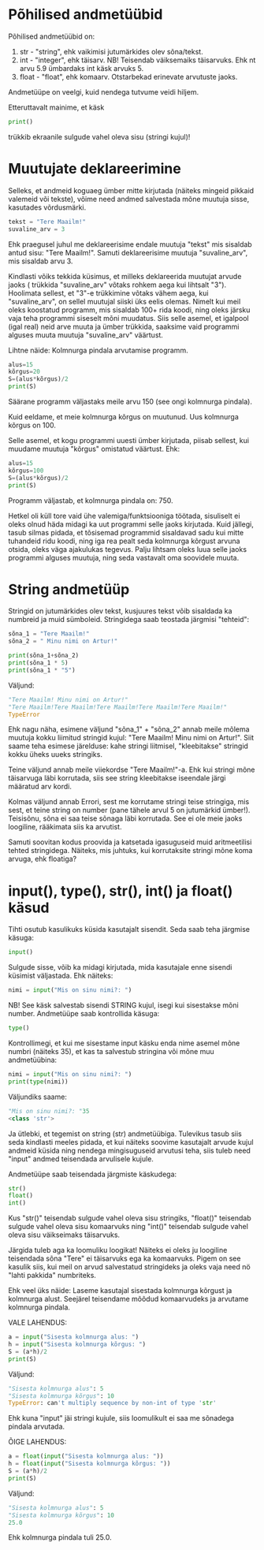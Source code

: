 # Põhilised andmetüübid
Põhilised andmetüübid on:
1) str - "string", ehk vaikimisi jutumärkides olev sõna/tekst.
2) int - "integer", ehk täisarv. NB! Teisendab väiksemaiks täisarvuks. Ehk nt arvu 5.9 ümbardaks int käsk arvuks 5.
3) float - "float", ehk komaarv. Otstarbekad erinevate arvutuste jaoks.

Andmetüüpe on veelgi, kuid nendega tutvume veidi hiljem.

Etteruttavalt mainime, et käsk
```python
print()
```
trükkib ekraanile sulgude vahel oleva sisu (stringi kujul)!

# Muutujate deklareerimine
Selleks, et andmeid koguaeg ümber mitte kirjutada (näiteks mingeid pikkaid valemeid või tekste), võime need andmed salvestada mõne muutuja sisse, kasutades võrdusmärki.
 ```python
 tekst = "Tere Maailm!"
 suvaline_arv = 3
 ```
 Ehk praegusel juhul me deklareerisime endale muutuja "tekst" mis sisaldab antud sisu: "Tere Maailm!".
 Samuti deklareerisime muutuja "suvaline_arv", mis sisaldab arvu 3.
 
 Kindlasti võiks tekkida küsimus, et milleks deklareerida muutujat arvude jaoks ( trükkida "suvaline_arv" võtaks rohkem aega kui lihtsalt "3").
 Hoolimata sellest, et "3"-e trükkimine võtaks vähem aega, kui "suvaline_arv", on sellel muutujal siiski üks eelis olemas.
 Nimelt kui meil oleks koostatud programm, mis sisaldab 100+ rida koodi, ning oleks järsku vaja teha programmi siseselt mõni muudatus.
 Siis selle asemel, et igalpool (igal real) neid arve muuta ja ümber trükkida, saaksime vaid programmi alguses muuta muutuja "suvaline_arv" väärtust.
 
 Lihtne näide: Kolmnurga pindala arvutamise programm.
 
```python
alus=15
kõrgus=20
S=(alus*kõrgus)/2
print(S)
```
Säärane programm väljastaks meile arvu 150 (see ongi kolmnurga pindala).

Kuid eeldame, et meie kolmnurga kõrgus on muutunud. Uus kolmnurga kõrgus on 100.

Selle asemel, et kogu programmi uuesti ümber kirjutada, piisab sellest, kui muudame muutuja "kõrgus" omistatud väärtust.
Ehk:
```python
alus=15
kõrgus=100
S=(alus*kõrgus)/2
print(S)
```
Programm väljastab, et kolmnurga pindala on: 750.

Hetkel oli küll tore vaid ühe valemiga/funktsiooniga töötada, sisuliselt ei oleks olnud häda midagi ka uut programmi selle jaoks kirjutada.
Kuid jällegi, tasub silmas pidada, et tõsisemad programmid sisaldavad sadu kui mitte tuhandeid ridu koodi, ning iga rea pealt seda kolmnurga
kõrgust arvuna otsida, oleks väga ajakulukas tegevus. Palju lihtsam oleks luua selle jaoks programmi alguses muutuja, ning seda vastavalt oma soovidele
muuta.

# String andmetüüp

Stringid on jutumärkides olev tekst, kusjuures tekst võib sisaldada ka numbreid ja muid sümboleid.
Stringidega saab teostada järgmisi "tehteid":
```python
sõna_1 = "Tere Maailm!"
sõna_2 = " Minu nimi on Artur!"

print(sõna_1+sõna_2)
print(sõna_1 * 5)
print(sõna_1 * "5")
```
Väljund:
```python
"Tere Maailm! Minu nimi on Artur!"
"Tere Maailm!Tere Maailm!Tere Maailm!Tere Maailm!Tere Maailm!"
TypeError
```

Ehk nagu näha, esimene väljund "sõna_1" + "sõna_2" annab meile mõlema muutuja kokku liimitud stringid kujul: "Tere Maailm! Minu nimi on Artur!". 
Siit saame teha esimese järelduse: kahe stringi liitmisel, "kleebitakse" stringid kokku üheks uueks stringiks.

Teine väljund annab meile viiekordse "Tere Maailm!"-a. Ehk kui stringi mõne täisarvuga läbi korrutada, siis see string kleebitakse iseendale järgi määratud arv kordi.

Kolmas väljund annab Errori, sest me korrutame stringi teise stringiga, mis sest, et teine string on number (pane tähele arvul 5 on jutumärkid ümber!). Teisisõnu, sõna ei saa teise sõnaga läbi korrutada. See ei ole meie jaoks loogiline, rääkimata siis ka arvutist.

Samuti soovitan kodus proovida ja katsetada igasuguseid muid aritmeetilisi tehted stringidega. Näiteks, mis juhtuks, kui korrutaksite stringi mõne koma arvuga, ehk floatiga?

# input(), type(), str(), int() ja float() käsud

Tihti osutub kasulikuks küsida kasutajalt sisendit.
Seda saab teha järgmise käsuga:
```python
input()
```
Sulgude sisse, võib ka midagi kirjutada, mida kasutajale enne sisendi küsimist väljastada. Ehk näiteks:
```python
nimi = input("Mis on sinu nimi?: ")
```
NB! See käsk salvestab sisendi STRING kujul, isegi kui sisestakse mõni number.
Andmetüüpe saab kontrollida käsuga:
```python
type()
```
Kontrollimegi, et kui me sisestame input käsku enda nime asemel mõne numbri (näiteks 35), et kas ta salvestub stringina või mõne muu andmetüübina:

```python
nimi = input("Mis on sinu nimi?: ")
print(type(nimi))
```
Väljundiks saame:
```python
"Mis on sinu nimi?: "35
<class 'str'>
```
Ja ütlebki, et tegemist on string (str) andmetüübiga.
Tulevikus tasub siis seda kindlasti meeles pidada, et kui näiteks soovime kasutajalt arvude kujul andmeid küsida ning nendega mingisuguseid arvutusi teha, siis tuleb need "input" andmed teisendada arvulisele kujule.

Andmetüüpe saab teisendada järgmiste käskudega:

```python
str()
float()
int()
```
Kus "str()" teisendab sulgude vahel oleva sisu stringiks, "float()" teisendab sulgude vahel oleva sisu komaarvuks ning "int()" teisendab sulgude vahel oleva sisu väikseimaks täisarvuks.

Järgida tuleb aga ka loomuliku loogikat! Näiteks ei oleks ju loogiline teisendada sõna "Tere" ei täisarvuks ega ka komaarvuks. Pigem on see kasulik siis, kui meil on arvud salvestatud stringideks ja oleks vaja need nö "lahti pakkida" numbriteks.

Ehk veel üks näide:
Laseme kasutajal sisestada kolmnurga kõrgust ja kolmnurga alust. Seejärel teisendame mõõdud komaarvudeks ja arvutame kolmnurga pindala.

VALE LAHENDUS:
```python
a = input("Sisesta kolmnurga alus: ")
h = input("Sisesta kolmnurga kõrgus: ")
S = (a*h)/2
print(S)
```
Väljund:
```python
"Sisesta kolmnurga alus": 5
"Sisesta kolmnurga kõrgus": 10 
TypeError: can't multiply sequence by non-int of type 'str'
```
Ehk kuna "input" jäi stringi kujule, siis loomulikult ei saa me sõnadega pindala arvutada.

ÕIGE LAHENDUS:
```python
a = float(input("Sisesta kolmnurga alus: "))
h = float(input("Sisesta kolmnurga kõrgus: "))
S = (a*h)/2
print(S)
```
Väljund:
```python
"Sisesta kolmnurga alus": 5
"Sisesta kolmnurga kõrgus": 10 
25.0
```
Ehk kolmnurga pindala tuli 25.0.
